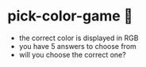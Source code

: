 # pick-color-game 🌈

- the correct color is displayed in RGB
- you have 5 answers to choose from
- will you choose the correct one?
